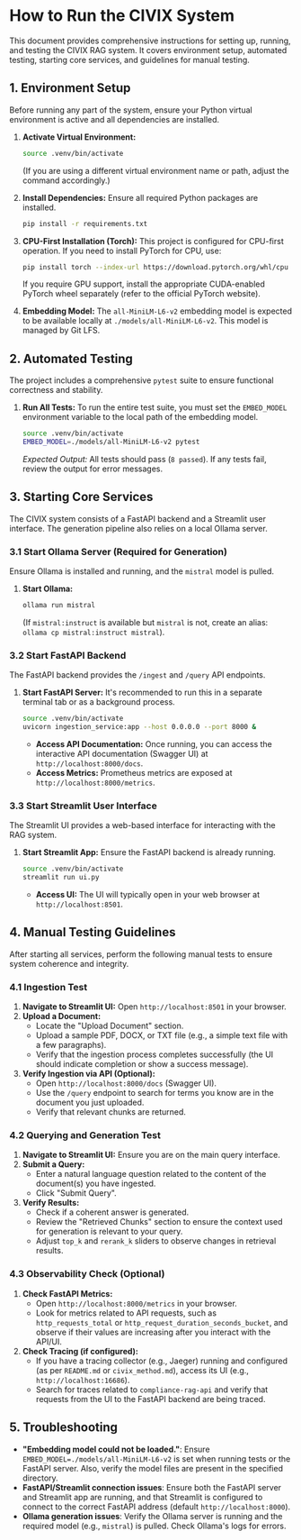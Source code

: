 # How to Run the CIVIX System

This document provides comprehensive instructions for setting up, running, and testing the CIVIX RAG system. It covers environment setup, automated testing, starting core services, and guidelines for manual testing.

## 1. Environment Setup

Before running any part of the system, ensure your Python virtual environment is active and all dependencies are installed.

1.  **Activate Virtual Environment:**
    ```bash
    source .venv/bin/activate
    ```
    (If you are using a different virtual environment name or path, adjust the command accordingly.)

2.  **Install Dependencies:**
    Ensure all required Python packages are installed.
    ```bash
    pip install -r requirements.txt
    ```

3.  **CPU-First Installation (Torch):**
    This project is configured for CPU-first operation. If you need to install PyTorch for CPU, use:
    ```bash
    pip install torch --index-url https://download.pytorch.org/whl/cpu
    ```
    If you require GPU support, install the appropriate CUDA-enabled PyTorch wheel separately (refer to the official PyTorch website).

4.  **Embedding Model:**
    The `all-MiniLM-L6-v2` embedding model is expected to be available locally at `./models/all-MiniLM-L6-v2`. This model is managed by Git LFS.

## 2. Automated Testing

The project includes a comprehensive `pytest` suite to ensure functional correctness and stability.

1.  **Run All Tests:**
    To run the entire test suite, you must set the `EMBED_MODEL` environment variable to the local path of the embedding model.
    ```bash
    source .venv/bin/activate
    EMBED_MODEL=./models/all-MiniLM-L6-v2 pytest
    ```
    *Expected Output:* All tests should pass (`8 passed`). If any tests fail, review the output for error messages.

## 3. Starting Core Services

The CIVIX system consists of a FastAPI backend and a Streamlit user interface. The generation pipeline also relies on a local Ollama server.

### 3.1 Start Ollama Server (Required for Generation)

Ensure Ollama is installed and running, and the `mistral` model is pulled.

1.  **Start Ollama:**
    ```bash
    ollama run mistral
    ```
    (If `mistral:instruct` is available but `mistral` is not, create an alias: `ollama cp mistral:instruct mistral`).

### 3.2 Start FastAPI Backend

The FastAPI backend provides the `/ingest` and `/query` API endpoints.

1.  **Start FastAPI Server:**
    It's recommended to run this in a separate terminal tab or as a background process.
    ```bash
    source .venv/bin/activate
    uvicorn ingestion_service:app --host 0.0.0.0 --port 8000 &
    ```
    *   **Access API Documentation:** Once running, you can access the interactive API documentation (Swagger UI) at `http://localhost:8000/docs`.
    *   **Access Metrics:** Prometheus metrics are exposed at `http://localhost:8000/metrics`.

### 3.3 Start Streamlit User Interface

The Streamlit UI provides a web-based interface for interacting with the RAG system.

1.  **Start Streamlit App:**
    Ensure the FastAPI backend is already running.
    ```bash
    source .venv/bin/activate
    streamlit run ui.py
    ```
    *   **Access UI:** The UI will typically open in your web browser at `http://localhost:8501`.

## 4. Manual Testing Guidelines

After starting all services, perform the following manual tests to ensure system coherence and integrity.

### 4.1 Ingestion Test

1.  **Navigate to Streamlit UI:** Open `http://localhost:8501` in your browser.
2.  **Upload a Document:**
    *   Locate the "Upload Document" section.
    *   Upload a sample PDF, DOCX, or TXT file (e.g., a simple text file with a few paragraphs).
    *   Verify that the ingestion process completes successfully (the UI should indicate completion or show a success message).
3.  **Verify Ingestion via API (Optional):**
    *   Open `http://localhost:8000/docs` (Swagger UI).
    *   Use the `/query` endpoint to search for terms you know are in the document you just uploaded.
    *   Verify that relevant chunks are returned.

### 4.2 Querying and Generation Test

1.  **Navigate to Streamlit UI:** Ensure you are on the main query interface.
2.  **Submit a Query:**
    *   Enter a natural language question related to the content of the document(s) you have ingested.
    *   Click "Submit Query".
3.  **Verify Results:**
    *   Check if a coherent answer is generated.
    *   Review the "Retrieved Chunks" section to ensure the context used for generation is relevant to your query.
    *   Adjust `top_k` and `rerank_k` sliders to observe changes in retrieval results.

### 4.3 Observability Check (Optional)

1.  **Check FastAPI Metrics:**
    *   Open `http://localhost:8000/metrics` in your browser.
    *   Look for metrics related to API requests, such as `http_requests_total` or `http_request_duration_seconds_bucket`, and observe if their values are increasing after you interact with the API/UI.
2.  **Check Tracing (if configured):**
    *   If you have a tracing collector (e.g., Jaeger) running and configured (as per `README.md` or `civix_method.md`), access its UI (e.g., `http://localhost:16686`).
    *   Search for traces related to `compliance-rag-api` and verify that requests from the UI to the FastAPI backend are being traced.

## 5. Troubleshooting

*   **"Embedding model could not be loaded."**: Ensure `EMBED_MODEL=./models/all-MiniLM-L6-v2` is set when running tests or the FastAPI server. Also, verify the model files are present in the specified directory.
*   **FastAPI/Streamlit connection issues**: Ensure both the FastAPI server and Streamlit app are running, and that Streamlit is configured to connect to the correct FastAPI address (default `http://localhost:8000`).
*   **Ollama generation issues**: Verify the Ollama server is running and the required model (e.g., `mistral`) is pulled. Check Ollama's logs for errors.
